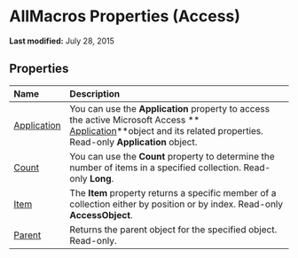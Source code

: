 
# AllMacros Properties (Access)

 **Last modified:** July 28, 2015


## Properties



|**Name**|**Description**|
|:-----|:-----|
| [Application](8297f6a4-fbfb-9d73-1914-6bc351f09619.md)|You can use the  **Application** property to access the active Microsoft Access ** [Application](aefb0713-97e6-e2c7-e530-8fd2e1316a55.md)**object and its related properties. Read-only  **Application** object.|
| [Count](67ed99d8-2195-5ef1-1adb-7d43a043168f.md)|You can use the  **Count** property to determine the number of items in a specified collection. Read-only **Long**.|
| [Item](5fc6b7c0-ac04-8b9b-4b8d-a40c00db4578.md)|The  **Item** property returns a specific member of a collection either by position or by index. Read-only **AccessObject**.|
| [Parent](082d7ddc-1bb2-4959-005e-7ccd4c019130.md)|Returns the parent object for the specified object. Read-only.|

